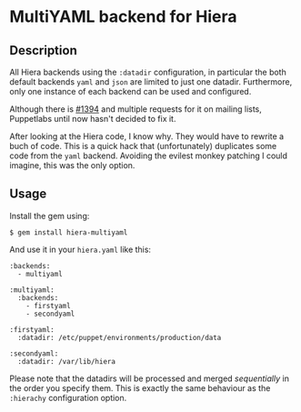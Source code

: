 # MultiYAML backend for Hiera

## Description

All Hiera backends using the `:datadir` configuration, in particular the both
default backends `yaml` and `json` are limited to just one datadir.
Furthermore, only one instance of each backend can be used and configured.

Although there is [#1394](http://projects.puppetlabs.com/issues/13954) and
multiple requests for it on mailing lists, Puppetlabs until now hasn't
decided to fix it.

After looking at the Hiera code, I know why. They would have to rewrite a
buch of code. This is a quick hack that (unfortunately) duplicates some
code from the `yaml` backend. Avoiding the evilest monkey patching I could
imagine, this was the only option.

## Usage

Install the gem using:

    $ gem install hiera-multiyaml

And use it in your `hiera.yaml` like this:

    :backends:
      - multiyaml

    :multiyaml:
      :backends:
        - firstyaml
        - secondyaml

    :firstyaml:
      :datadir: /etc/puppet/environments/production/data

    :secondyaml:
      :datadir: /var/lib/hiera

Please note that the datadirs will be processed and merged *sequentially* in
the order you specify them. This is exactly the same behaviour as the
`:hierachy` configuration option.
